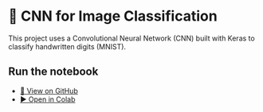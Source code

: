 # 🧠 CNN for Image Classification

This project uses a Convolutional Neural Network (CNN) built with Keras to classify handwritten digits (MNIST).

## Run the notebook

- [🔗 View on GitHub]()
- [▶️ Open in Colab](https://colab.research.google.com/drive/1gLJ8ZmqzbqMT80wyOA8IQ73vgd3X1bhU?usp=sharing)

